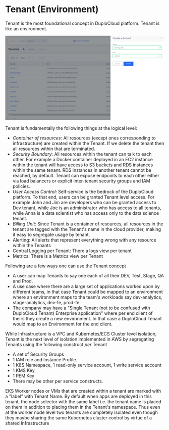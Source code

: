 # Tenant (Environment)

Tenant is the most foundational concept in DuploCloud platform. Tenant is like an environment.&#x20;

![](<../../.gitbook/assets/image (16) (3).png>)

Tenant is fundamentally the following things at the logical level:

* _Container of resources_: All resources (except ones corresponding to infrastructure) are created within the Tenant. If we delete the tenant then all resources within that are terminated.
* _Security Boundary_: All resources within the tenant can talk to each other. For example a Docker container deployed in an EC2 instance within the tenant will have access to S3 buckets and RDS instances within the same tenant. RDS instances in another tenant cannot be reached, by default. Tenant can expose endpoints to each other either via load balancers or explicit inter-tenant security groups and IAM policies.
* _User Access Control:_ Self-service is the bedrock of the DuploCloud platform. To that end, users can be granted Tenant level access. For example John and Jim are developers who can be granted access to Dev tenant, while Joe is an administrator who has access to all tenants, while Anna is a data scientist who has access only to the data science tenant.
* _Billing Unit:_ Since Tenant is a container of resources, all resources in the tenant are tagged with the Tenant's name in the cloud provider, making it easy to segregate usage by tenant.
* Alerting: All alerts that represent everything wrong with any resource within the Tenants
* Central Logging per Tenant: There a logs view per tenant
* Metrics: There is a Metrics view per Tenant



Following are a few ways one can use the Tenant concept

* A user can map Tenants to say one each of all their DEV, Test, Stage, QA and Prod.&#x20;
* A use case where there are a large set of applications worked upon by different teams, in that case Tenant could be mapped to an environment where an environment maps to the team's workloads say dev-analytics, stage-analytics, dev-fe, prod-fe.&#x20;
* The company may have a "Single Tenant (not to be confused with DuploCloud Tenant) Enterprise application" where per end client of theirs they create a new environment. In that case a DuploCloud Tenant would map to an Environment for the end client. &#x20;



While Infrastructure is a VPC and Kubernetes/ECS Cluster level isolation, Tenant is the next level of isolation implemented in AWS by segregating Tenants using the following construct _per_ Tenant

* A set of Security Groups
* 1 IAM role and Instance Profile.
* 1 K8S Namespace, 1 read-only service account, 1 write service account
* 1 KMS Key
* 1 PEM Key
* There may be other per service constructs.

EKS Worker nodes or VMs that are created within a tenant are marked with a "label" with Tenant Name. By default when apps are deployed in this tenant, the node selector with the same label i.e. the tenant name is placed on them in addition to placing them in the Tenant's namespace. Thus even at the worker node level two tenants are completely isolated even though they maybe sharing the same Kubernetes cluster control by virtue of a shared Infrastructure&#x20;

